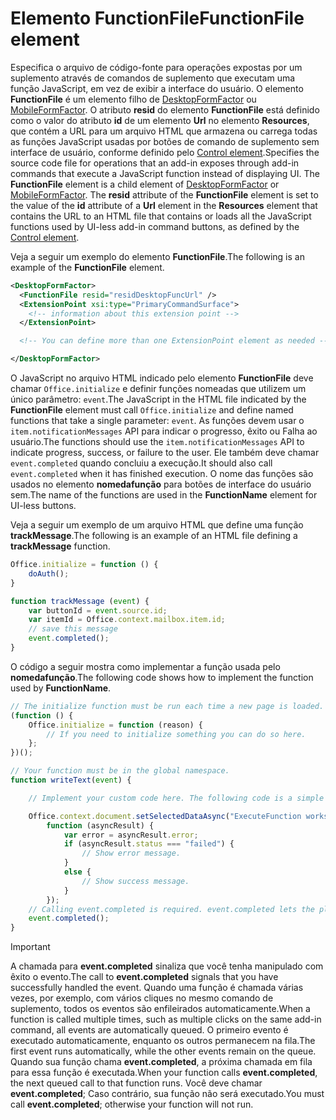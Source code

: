 # <a name="functionfile-element"></a><span data-ttu-id="de4cb-101">Elemento FunctionFile</span><span class="sxs-lookup"><span data-stu-id="de4cb-101">FunctionFile element</span></span>

<span data-ttu-id="de4cb-p101">Especifica o arquivo de código-fonte para operações expostas por um suplemento através de comandos de suplemento que executam uma função JavaScript, em vez de exibir a interface do usuário. O elemento **FunctionFile** é um elemento filho de [DesktopFormFactor](desktopformfactor.md) ou [MobileFormFactor](mobileformfactor.md). O atributo **resid** do elemento **FunctionFile** está definido como o valor do atributo **id** de um elemento **Url** no elemento **Resources**, que contém a URL para um arquivo HTML que armazena ou carrega todas as funções JavaScript usadas por botões de comando de suplemento sem interface de usuário, conforme definido pelo [Control element](control.md).</span><span class="sxs-lookup"><span data-stu-id="de4cb-p101">Specifies the source code file for operations that an add-in exposes through add-in commands that execute a JavaScript function instead of displaying UI. The  **FunctionFile** element is a child element of [DesktopFormFactor](desktopformfactor.md) or [MobileFormFactor](mobileformfactor.md). The **resid** attribute of the **FunctionFile** element is set to the value of the **id** attribute of a **Url** element in the **Resources** element that contains the URL to an HTML file that contains or loads all  the JavaScript functions used by UI-less add-in command buttons, as defined by the [Control element](control.md).</span></span>

<span data-ttu-id="de4cb-105">Veja a seguir um exemplo do elemento **FunctionFile**.</span><span class="sxs-lookup"><span data-stu-id="de4cb-105">The following is an example of the  **FunctionFile** element.</span></span>

```XML
<DesktopFormFactor>
  <FunctionFile resid="residDesktopFuncUrl" />
  <ExtensionPoint xsi:type="PrimaryCommandSurface">
    <!-- information about this extension point -->
  </ExtensionPoint>

  <!-- You can define more than one ExtensionPoint element as needed -->

</DesktopFormFactor>
```

<span data-ttu-id="de4cb-106">O JavaScript no arquivo HTML indicado pelo elemento **FunctionFile** deve chamar `Office.initialize` e definir funções nomeadas que utilizem um único parâmetro: `event`.</span><span class="sxs-lookup"><span data-stu-id="de4cb-106">The JavaScript in the HTML file indicated by the  **FunctionFile** element must call `Office.initialize` and define named functions that take a single parameter: `event`.</span></span> <span data-ttu-id="de4cb-107">As funções devem usar o `item.notificationMessages` API para indicar o progresso, êxito ou Falha ao usuário.</span><span class="sxs-lookup"><span data-stu-id="de4cb-107">The functions should use the `item.notificationMessages` API to indicate progress, success, or failure to the user.</span></span> <span data-ttu-id="de4cb-108">Ele também deve chamar `event.completed` quando concluiu a execução.</span><span class="sxs-lookup"><span data-stu-id="de4cb-108">It should also call `event.completed` when it has finished execution.</span></span> <span data-ttu-id="de4cb-109">O nome das funções são usados no elemento **nomedafunção** para botões de interface do usuário sem.</span><span class="sxs-lookup"><span data-stu-id="de4cb-109">The name of the functions are used in the **FunctionName** element for UI-less buttons.</span></span>

<span data-ttu-id="de4cb-110">Veja a seguir um exemplo de um arquivo HTML que define uma função **trackMessage**.</span><span class="sxs-lookup"><span data-stu-id="de4cb-110">The following is an example of an HTML file defining a **trackMessage** function.</span></span>

```js
Office.initialize = function () {
    doAuth();
}

function trackMessage (event) {
    var buttonId = event.source.id;    
    var itemId = Office.context.mailbox.item.id;
    // save this message
    event.completed();
}
```

<span data-ttu-id="de4cb-111">O código a seguir mostra como implementar a função usada pelo **nomedafunção**.</span><span class="sxs-lookup"><span data-stu-id="de4cb-111">The following code shows how to implement the function used by  **FunctionName**.</span></span>

```js
// The initialize function must be run each time a new page is loaded.
(function () {
    Office.initialize = function (reason) {
        // If you need to initialize something you can do so here.
    };
})();

// Your function must be in the global namespace.
function writeText(event) {

    // Implement your custom code here. The following code is a simple example.

    Office.context.document.setSelectedDataAsync("ExecuteFunction works. Button ID=" + event.source.id,
        function (asyncResult) {
            var error = asyncResult.error;
            if (asyncResult.status === "failed") {
                // Show error message.
            }
            else {
                // Show success message.
            }
        });
    // Calling event.completed is required. event.completed lets the platform know that processing has completed.
    event.completed();
}
```

> [!IMPORTANT]
> <span data-ttu-id="de4cb-112">A chamada para **event.completed** sinaliza que você tenha manipulado com êxito o evento.</span><span class="sxs-lookup"><span data-stu-id="de4cb-112">The call to  **event.completed** signals that you have successfully handled the event.</span></span> <span data-ttu-id="de4cb-113">Quando uma função é chamada várias vezes, por exemplo, com vários cliques no mesmo comando de suplemento, todos os eventos são enfileirados automaticamente.</span><span class="sxs-lookup"><span data-stu-id="de4cb-113">When a function is called multiple times, such as multiple clicks on the same add-in command, all events are automatically queued.</span></span> <span data-ttu-id="de4cb-114">O primeiro evento é executado automaticamente, enquanto os outros permanecem na fila.</span><span class="sxs-lookup"><span data-stu-id="de4cb-114">The first event runs automatically, while the other events remain on the queue.</span></span> <span data-ttu-id="de4cb-115">Quando sua função chama **event.completed**, a próxima chamada em fila para essa função é executada.</span><span class="sxs-lookup"><span data-stu-id="de4cb-115">When your function calls **event.completed**, the next queued call to that function runs.</span></span> <span data-ttu-id="de4cb-116">Você deve chamar **event.completed**; Caso contrário, sua função não será executado.</span><span class="sxs-lookup"><span data-stu-id="de4cb-116">You must call **event.completed**; otherwise your function will not run.</span></span>